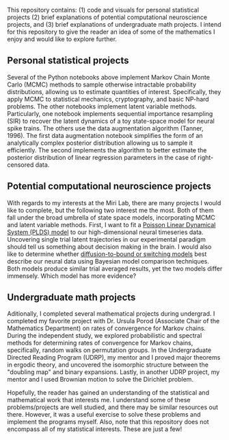 This repository contains: (1) code and visuals for personal statistical projects (2) brief explanations of potential computational neuroscience projects, and (3) brief explanations of undergraduate math projects. I intend for this repository to give the reader an idea of some of the mathematics I enjoy and would like to explore further. 

## Personal statistical projects

Several of the Python notebooks above implement Markov Chain Monte Carlo (MCMC) methods to sample otherwise intractable probability distributions, allowing us to estimate quantities of interest. Specifically, they apply MCMC to statistical mechanics, cryptography, and basic NP-hard problems. The other notebooks implement latent variable methods. Particularly, one notebook implements sequential importance resampling (SIR) to recover the latent dynamics of a toy state-space model for neural spike trains. The others use the data augmentation algorithm (Tanner, 1996). The first data augmentation notebook simplifies the form of an analytically complex posterior distribution allowing us to sample it efficiently. The second implements the algorithm to better estimate the posterior distribution of linear regression parameters in the case of right-censored data. 

## Potential computational neuroscience projects

With regards to my interests at the Miri Lab, there are many projects I would like to complete, but the following two interest me the most. Both of them fall under the broad umbrella of state space models, incorporating MCMC and latent variable methods. First, I want to fit a [Poisson Linear Dynamical System (PLDS) model](https://papers.nips.cc/paper_files/paper/2011/file/7143d7fbadfa4693b9eec507d9d37443-Paper.pdf) to our high-dimensional neural timeseries data. Uncovering single trial latent trajectories in our experimental paradigm should tell us something about decision making in the brain. I would also like to determine whether [diffusion-to-bound or switching models](https://www.cambridge.org/core/books/abs/advanced-state-space-methods-for-neural-and-clinical-data/estimating-state-and-parameters-in-state-space-models-of-spike-trains/FAB8634C2790F3461E3E86BB632EAE6F) best describe our neural data using Bayesian model comparison techniques. Both models produce similar trial averaged results, yet the two models differ immensely. Which model has more evidence?

## Undergraduate math projects

Aditionally, I completed several mathematical projects during undergrad. I completed my favorite project with Dr. Ursula Porod (Associate Chair of the Mathematics Department) on rates of convergence for Markov chains. During the independent study, we explored probabilistic and spectral methods for determining rates of convergence for Markov chains, specifically, random walks on permutation groups. In the Undergraduate Directed Reading Program (UDRP), my mentor and I proved major theorems in ergodic theory, and uncovered the isomorphic structure between the "doubling map" and binary expansions. Lastly, in another UDRP project, my mentor and I used Brownian motion to solve the Dirichlet problem.

Hopefully, the reader has gained an understanding of the statistical and mathematical work that interests me. I understand some of these problems/projects are well studied, and there may be similar resources out there. However, it was a useful exercise to solve these problems and implement the programs myself. Also, note that this repository does not encompass all of my statistical interests. These are just a few!